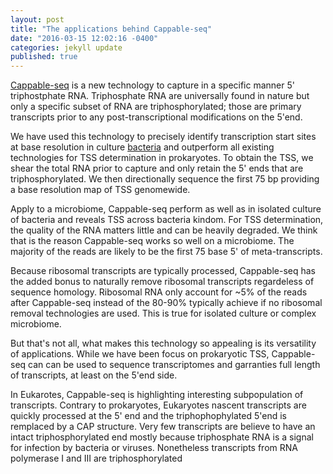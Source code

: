 ```yaml
---
layout: post
title: "The applications behind Cappable-seq"
date: "2016-03-15 12:02:16 -0400"
categories: jekyll update
published: true
---
```







[Cappable-seq][Cappable-seq] is a new technology to capture in a specific manner 5' triphostphate RNA. Triphosphate RNA are universally found in nature but only a specific subset of RNA are triphosphorylated; those are primary transcripts prior to any post-transcriptional modifications on the 5'end. 

We have used this technology to precisely identify transcription start sites at base resolution in culture [bacteria][Cappable-seq] and outperform all existing technologies for TSS determination in prokaryotes. To obtain the TSS, we shear the total RNA prior to capture and only retain the 5' ends that are triphosphorylated. We then directionally sequence the first 75 bp providing a base resolution map of TSS genomewide.

Apply to a microbiome, Cappable-seq perform as well as in isolated culture of bacteria and reveals TSS across bacteria kindom. For TSS determination, the quality of the RNA matters little and can be heavily degraded. We think that is the reason Cappable-seq works so well on a microbiome. The majority of the reads are likely to be the first 75 base 5' of meta-transcripts. 

Because ribosomal transcripts are typically processed, Cappable-seq has the added bonus to naturally remove ribosomal transcripts regardeless of sequence homology. Ribosomal RNA only account for ~5% of the reads after Cappable-seq instead of the 80-90% typically achieve if no ribosomal removal technologies are used. This is true for isolated culture or complex microbiome. 

But that's not all, what makes this technology so appealing is its versatility of applications. While we have been focus on prokaryotic TSS, Cappable-seq can can be used to sequence transcriptomes and garranties full length of transcripts, at least on the 5'end side. 

In Eukarotes, Cappable-seq is highlighting interesting subpopulation of transcripts. Contrary to prokaryotes, Eukaryotes nascent transcripts are quickly processed at the 5' end and the triphophophylated 5'end is remplaced by a CAP structure. Very few transcripts are believe to have an intact triphosphorylated end mostly because triphosphate RNA is a signal for infection by bacteria or viruses. Nonetheless transcripts from RNA polymerase I and III are triphosphorylated 






[Cappable-seq]: http://bmcgenomics.biomedcentral.com/articles/10.1186/s12864-016-2539-z

